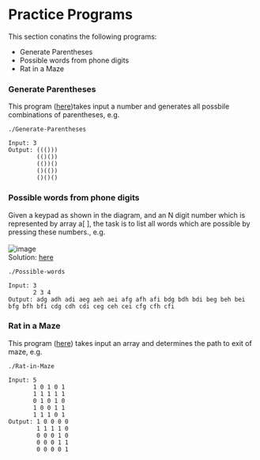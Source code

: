 # Practice Programs

This section conatins the following programs:

- Generate Parentheses
- Possible words from phone digits
- Rat in a Maze


### Generate Parentheses

This program ([here](Generate_Parentheses.cpp))takes input a number and generates all possbile combinations of parentheses, e.g.

```
./Generate-Parentheses

Input: 3
Output: ((()))
        (()())
        (())()
        ()(())
        ()()()
```

### Possible words from phone digits

Given a keypad as shown in the diagram, and an N digit number which is represented by array a[ ], the task is to list all words which are possible by pressing these numbers., e.g.
<br><br>
![image](https://user-images.githubusercontent.com/60356387/121769399-fe70f480-cb80-11eb-999b-810bfaefbe95.png)
<br>
Solution: [here](Possible_words_from_phone_digits.cpp)
```
./Possible-words

Input: 3
       2 3 4
Output: adg adh adi aeg aeh aei afg afh afi bdg bdh bdi beg beh bei bfg bfh bfi cdg cdh cdi ceg ceh cei cfg cfh cfi 
```

### Rat in a Maze

This program ([here](Rat_in_Maze.cpp)) takes input an array and determines the path to exit of maze, e.g.

```
./Rat-in-Maze

Input: 5
       1 0 1 0 1
       1 1 1 1 1
       0 1 0 1 0
       1 0 0 1 1
       1 1 1 0 1
Output: 1 0 0 0 0 
        1 1 1 1 0 
        0 0 0 1 0 
        0 0 0 1 1 
        0 0 0 0 1 
```
